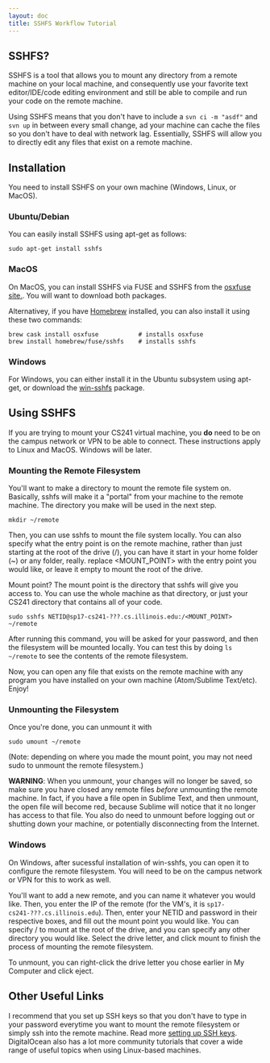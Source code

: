 ```yaml
---
layout: doc
title: SSHFS Workflow Tutorial
---
```


## SSHFS?

SSHFS is a tool that allows you to mount any directory from a remote machine on your local machine, and consequently use your favorite text editor/IDE/code editing environment and still be able to compile and run your code on the remote machine.

Using SSHFS means that you don't have to include a `svn ci -m "asdf"` and `svn up` in between every small change, ad your machine can cache the files so you don't have to deal with network lag. Essentially, SSHFS will allow you to directly edit any files that exist on a remote machine.

## Installation

You need to install SSHFS on your own machine (Windows, Linux, or MacOS).

### Ubuntu/Debian

You can easily install SSHFS using apt-get as follows:

```
sudo apt-get install sshfs
```

### MacOS

On MacOS, you can install SSHFS via FUSE and SSHFS from the [osxfuse site.](https://osxfuse.github.io). You will want to download both packages. 

Alternativey, if you have [Homebrew](http://brew.sh) installed, you can also install it using these two commands:

```
brew cask install osxfuse           # installs osxfuse
brew install homebrew/fuse/sshfs    # installs sshfs
```

### Windows

For Windows, you can either install it in the Ubuntu subsystem using apt-get, or download the [win-sshfs](https://win-sshfs.googlecode.com/files/win-sshfs-0.0.1.5-setup.exe) package. 

## Using SSHFS

If you are trying to mount your CS241 virtual machine, you **do** need to be on the campus network or VPN to be able to connect. These instructions apply to Linux and MacOS. Windows will be later.

### Mounting the Remote Filesystem

You'll want to make a directory to mount the remote file system on. Basically, sshfs will make it a "portal" from your machine to the remote machine. The directory you make will be used in the next step.

```
mkdir ~/remote
```

Then, you can use sshfs to mount the file system locally. You can also specify what the entry point is on the remote machine, rather than just starting at the root of the drive (/), you can have it start in your home folder (~) or any folder, really. replace <MOUNT_POINT> with the entry point you would like, or leave it empty to mount the root of the drive.

Mount point? The mount point is the directory that sshfs will give you access to. You can use the whole machine as that directory, or just your CS241 directory that contains all of your code.

```
sudo sshfs NETID@sp17-cs241-???.cs.illinois.edu:/<MOUNT_POINT> ~/remote
```

After running this command, you will be asked for your password, and then the filesystem will be mounted locally. You can test this by doing `ls ~/remote` to see the contents of the remote filesystem.

Now, you can open any file that exists on the remote machine with any program you have installed on your own machine (Atom/Sublime Text/etc). Enjoy!

### Unmounting the Filesystem

Once you're done, you can unmount it with 

```
sudo umount ~/remote
``` 

(Note: depending on where you made the mount point, you may not need sudo to unmount the remote filesystem.)

**WARNING**: When you unmount, your changes will no longer be saved, so make sure you have closed any remote files *before* unmounting the remote machine. In fact, if you have a file open in Sublime Text, and then unmount, the open file will become red, because Sublime will notice that it no longer has access to that file. You also do need to unmount before logging out or shutting down your machine, or potentially disconnecting from the Internet. 

### Windows

On Windows, after sucessful installation of win-sshfs, you can open it to configure the remote filesystem. You will need to be on the campus network or VPN for this to work as well.

You'll want to add a new remote, and you can name it whatever you would like. Then, you enter the IP of the remote (for the VM's, it is `sp17-cs241-???.cs.illinois.edu`). Then, enter your NETID and password in their respective boxes, and fill out the mount point you would like. You can specify / to mount at the root of the drive, and you can specify any other directory you would like. Select the drive letter, and click mount to finish the process of mounting the remote filesystem.

To unmount, you can right-click the drive letter you chose earlier in My Computer and click eject.

## Other Useful Links
I recommend that you set up SSH keys so that you don't have to type in your password everytime you want to mount the remote filesystem or simply ssh into the remote machine. Read more [setting up SSH keys](https://www.digitalocean.com/community/tutorials/how-to-set-up-ssh-keys--2). DigitalOcean also has a lot more community tutorials that cover a wide range of useful topics when using Linux-based machines.
